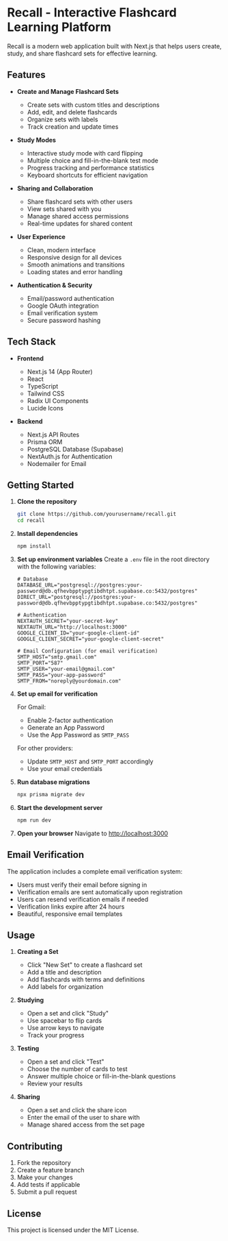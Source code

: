 # Recall - Interactive Flashcard Learning Platform

Recall is a modern web application built with Next.js that helps users create, study, and share flashcard sets for effective learning.

## Features

- **Create and Manage Flashcard Sets**
  - Create sets with custom titles and descriptions
  - Add, edit, and delete flashcards
  - Organize sets with labels
  - Track creation and update times

- **Study Modes**
  - Interactive study mode with card flipping
  - Multiple choice and fill-in-the-blank test mode
  - Progress tracking and performance statistics
  - Keyboard shortcuts for efficient navigation

- **Sharing and Collaboration**
  - Share flashcard sets with other users
  - View sets shared with you
  - Manage shared access permissions
  - Real-time updates for shared content

- **User Experience**
  - Clean, modern interface
  - Responsive design for all devices
  - Smooth animations and transitions
  - Loading states and error handling

- **Authentication & Security**
  - Email/password authentication
  - Google OAuth integration
  - Email verification system
  - Secure password hashing

## Tech Stack

- **Frontend**
  - Next.js 14 (App Router)
  - React
  - TypeScript
  - Tailwind CSS
  - Radix UI Components
  - Lucide Icons

- **Backend**
  - Next.js API Routes
  - Prisma ORM
  - PostgreSQL Database (Supabase)
  - NextAuth.js for Authentication
  - Nodemailer for Email

## Getting Started

1. **Clone the repository**
   ```bash
   git clone https://github.com/yourusername/recall.git
   cd recall
   ```

2. **Install dependencies**
   ```bash
   npm install
   ```

3. **Set up environment variables**
   Create a `.env` file in the root directory with the following variables:
   ```
   # Database
   DATABASE_URL="postgresql://postgres:your-password@db.qfhevbpptypgtibdhtpt.supabase.co:5432/postgres"
   DIRECT_URL="postgresql://postgres:your-password@db.qfhevbpptypgtibdhtpt.supabase.co:5432/postgres"

   # Authentication
   NEXTAUTH_SECRET="your-secret-key"
   NEXTAUTH_URL="http://localhost:3000"
   GOOGLE_CLIENT_ID="your-google-client-id"
   GOOGLE_CLIENT_SECRET="your-google-client-secret"

   # Email Configuration (for email verification)
   SMTP_HOST="smtp.gmail.com"
   SMTP_PORT="587"
   SMTP_USER="your-email@gmail.com"
   SMTP_PASS="your-app-password"
   SMTP_FROM="noreply@yourdomain.com"
   ```

4. **Set up email for verification**
   
   For Gmail:
   - Enable 2-factor authentication
   - Generate an App Password
   - Use the App Password as `SMTP_PASS`
   
   For other providers:
   - Update `SMTP_HOST` and `SMTP_PORT` accordingly
   - Use your email credentials

5. **Run database migrations**
   ```bash
   npx prisma migrate dev
   ```

6. **Start the development server**
   ```bash
   npm run dev
   ```

7. **Open your browser**
   Navigate to [http://localhost:3000](http://localhost:3000)

## Email Verification

The application includes a complete email verification system:

- Users must verify their email before signing in
- Verification emails are sent automatically upon registration
- Users can resend verification emails if needed
- Verification links expire after 24 hours
- Beautiful, responsive email templates

## Usage

1. **Creating a Set**
   - Click "New Set" to create a flashcard set
   - Add a title and description
   - Add flashcards with terms and definitions
   - Add labels for organization

2. **Studying**
   - Open a set and click "Study"
   - Use spacebar to flip cards
   - Use arrow keys to navigate
   - Track your progress

3. **Testing**
   - Open a set and click "Test"
   - Choose the number of cards to test
   - Answer multiple choice or fill-in-the-blank questions
   - Review your results

4. **Sharing**
   - Open a set and click the share icon
   - Enter the email of the user to share with
   - Manage shared access from the set page

## Contributing

1. Fork the repository
2. Create a feature branch
3. Make your changes
4. Add tests if applicable
5. Submit a pull request

## License

This project is licensed under the MIT License.
